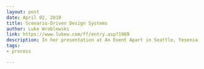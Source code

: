 ```yaml
---
layout: post
date: April 02, 2018
title: Scenario-Driven Design Systems
author: Luke Wroblewski
link: https://www.lukew.com/ff/entry.asp?1989
description: In her presentation at An Event Apart in Seattle, Yesenia Perez-Cruz shared lessons learned building design systems for multiple brands/Web sites and how specific user-scenarios are key to making flexible solutions.
tags:
- process

---
```


<!-- ========================
AVAILABLE TAGS
=============================
- animation
- code
- contribution
- design-tokens
- leadership
- patterns
- process
- sketch
============================= -->